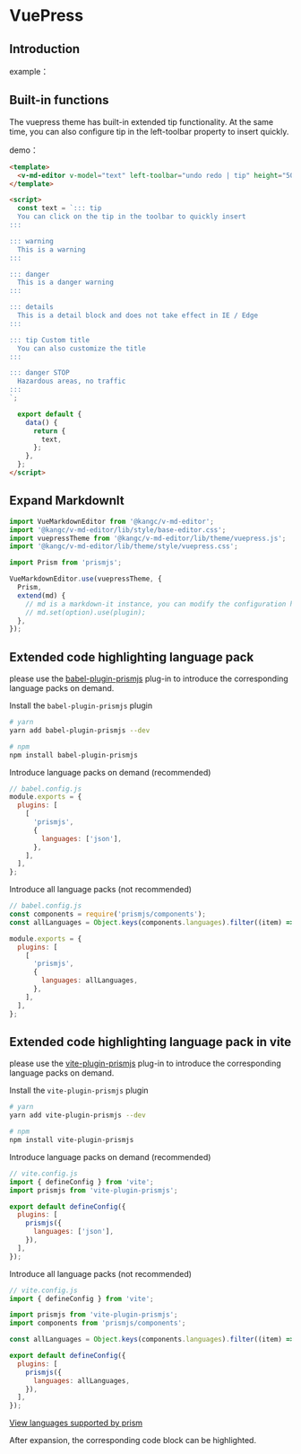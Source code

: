 # VuePress

## Introduction

example：

<ClientOnly>
  <vuepress-theme />
</ClientOnly>

## Built-in functions

The vuepress theme has built-in extended tip functionality. At the same time, you can also configure tip in the left-toolbar property to insert quickly.

<ClientOnly>
  <vuepress-theme-tip />
</ClientOnly>

demo：

```html
<template>
  <v-md-editor v-model="text" left-toolbar="undo redo | tip" height="500px" />
</template>

<script>
  const text = `::: tip 
  You can click on the tip in the toolbar to quickly insert
:::

::: warning
  This is a warning
:::

::: danger
  This is a danger warning
:::

::: details
  This is a detail block and does not take effect in IE / Edge
:::

::: tip Custom title
  You can also customize the title
:::

::: danger STOP
  Hazardous areas, no traffic
:::
`;

  export default {
    data() {
      return {
        text,
      };
    },
  };
</script>
```

## Expand MarkdownIt

```js
import VueMarkdownEditor from '@kangc/v-md-editor';
import '@kangc/v-md-editor/lib/style/base-editor.css';
import vuepressTheme from '@kangc/v-md-editor/lib/theme/vuepress.js';
import '@kangc/v-md-editor/lib/theme/style/vuepress.css';

import Prism from 'prismjs';

VueMarkdownEditor.use(vuepressTheme, {
  Prism,
  extend(md) {
    // md is a markdown-it instance, you can modify the configuration here, and use plugin for syntax expansion
    // md.set(option).use(plugin);
  },
});
```

## Extended code highlighting language pack

please use the [babel-plugin-prismjs](https://github.com/mAAdhaTTah/babel-plugin-prismjs) plug-in to introduce the corresponding language packs on demand.

Install the `babel-plugin-prismjs` plugin

```bash
# yarn
yarn add babel-plugin-prismjs --dev

# npm
npm install babel-plugin-prismjs
```

Introduce language packs on demand (recommended)

```js
// babel.config.js
module.exports = {
  plugins: [
    [
      'prismjs',
      {
        languages: ['json'],
      },
    ],
  ],
};
```

Introduce all language packs (not recommended)

```js
// babel.config.js
const components = require('prismjs/components');
const allLanguages = Object.keys(components.languages).filter((item) => item !== 'meta');

module.exports = {
  plugins: [
    [
      'prismjs',
      {
        languages: allLanguages,
      },
    ],
  ],
};
```

## Extended code highlighting language pack in vite

please use the [vite-plugin-prismjs](https://github.com/code-farmer-i/vite-plugin-prismjs) plug-in to introduce the corresponding language packs on demand.

Install the `vite-plugin-prismjs` plugin

```bash
# yarn
yarn add vite-plugin-prismjs --dev

# npm
npm install vite-plugin-prismjs
```

Introduce language packs on demand (recommended)

```js
// vite.config.js
import { defineConfig } from 'vite';
import prismjs from 'vite-plugin-prismjs';

export default defineConfig({
  plugins: [
    prismjs({
      languages: ['json'],
    }),
  ],
});
```

Introduce all language packs (not recommended)

```js
// vite.config.js
import { defineConfig } from 'vite';

import prismjs from 'vite-plugin-prismjs';
import components from 'prismjs/components';

const allLanguages = Object.keys(components.languages).filter((item) => item !== 'meta');

export default defineConfig({
  plugins: [
    prismjs({
      languages: allLanguages,
    }),
  ],
});
```

[View languages supported by prism](https://github.com/PrismJS/prism/tree/master/components)

After expansion, the corresponding code block can be highlighted.

<ClientOnly>
  <extend-vuepress-theme />
</ClientOnly>
